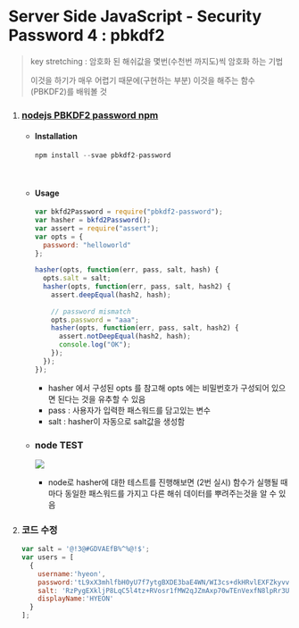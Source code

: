 # Server Side JavaScript - Security Password 4 : pbkdf2

> key stretching : 암호화 된 해쉬값을 몇번(수천번 까지도)씩 암호화 하는 기법
>
> 이것을 하기가 매우 어렵기 때문에(구현하는 부분) 이것을 해주는 함수(PBKDF2)를 배워볼 것

1. ### [nodejs PBKDF2 password npm](https://www.npmjs.com/package/pbkdf2-password)

   - #### Installation

     ```js
     npm install --svae pbkdf2-password
     ```

     ​

   - #### Usage

     ```js
     var bkfd2Password = require("pbkdf2-password");
     var hasher = bkfd2Password();
     var assert = require("assert");
     var opts = {
       password: "helloworld"
     };
      
     hasher(opts, function(err, pass, salt, hash) {
       opts.salt = salt;
       hasher(opts, function(err, pass, salt, hash2) {
         assert.deepEqual(hash2, hash);
      
         // password mismatch 
         opts.password = "aaa";
         hasher(opts, function(err, pass, salt, hash2) {
           assert.notDeepEqual(hash2, hash);
           console.log("OK");
         });
       });
     });
     ```

     - hasher 에서 구성된 opts 를 참고해 opts 에는 비밀번호가 구성되어 있으면 된다는 것을 유추할 수 있음
     - pass : 사용자가 입력한 패스워드를 담고있는 변수
     - salt : hasher이 자동으로 salt값을 생성함

   - ### node TEST

     ![](https://github.com/antaehyeon/WinterVacation_Project/blob/master/Image/%EC%8A%A4%ED%81%AC%EB%A6%B0%EC%83%B7%202018-01-08%20%EC%98%A4%ED%9B%84%203.45.35.png)

     - node로 hasher에 대한 테스트를 진행해보면 (2번 실시) 함수가 실행될 때 마다 동일한 패스워드를 가지고 다른 해쉬 데이터를 뿌려주는것을 알 수 있음

2. ### 코드 수정

   ```js
   var salt = '@!3@#GDVAEfB%^%@!$';
   var users = [
     {
       username:'hyeon',
       password:'tL9xX3mhlfbH0yU7f7ytgBXDE3baE4WN/WI3cs+dkHRvlEXFZkyvvMhpx3uFqgYMSF5TVYTKFhr49Vzf1I7oMjZ6ItMS7ZVtGROjXqfi4oyPmVZwCqcJdhGdtfsNfQAxrQ6CP26stKZWLSgAZwV8f2wIhqrpuzH4AwJh0vbXJW4=',
       salt: 'RzPygEXkljP8LqC5l4tz+RVosr1fMW2qJZmAxp70wTEnVexfN8lpRr3UTJ4d2mSyJHziV9j4TqWH69WKM9KiQw==',
       displayName:'HYEON'
     }
   ];
   ```

    